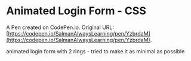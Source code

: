 # Animated Login Form - CSS

A Pen created on CodePen.io. Original URL: [https://codepen.io/SalmanAlwaysLearning/pen/YzbrdaM](https://codepen.io/SalmanAlwaysLearning/pen/YzbrdaM).

animated login form with 2 rings - tried to make it as minimal as possible